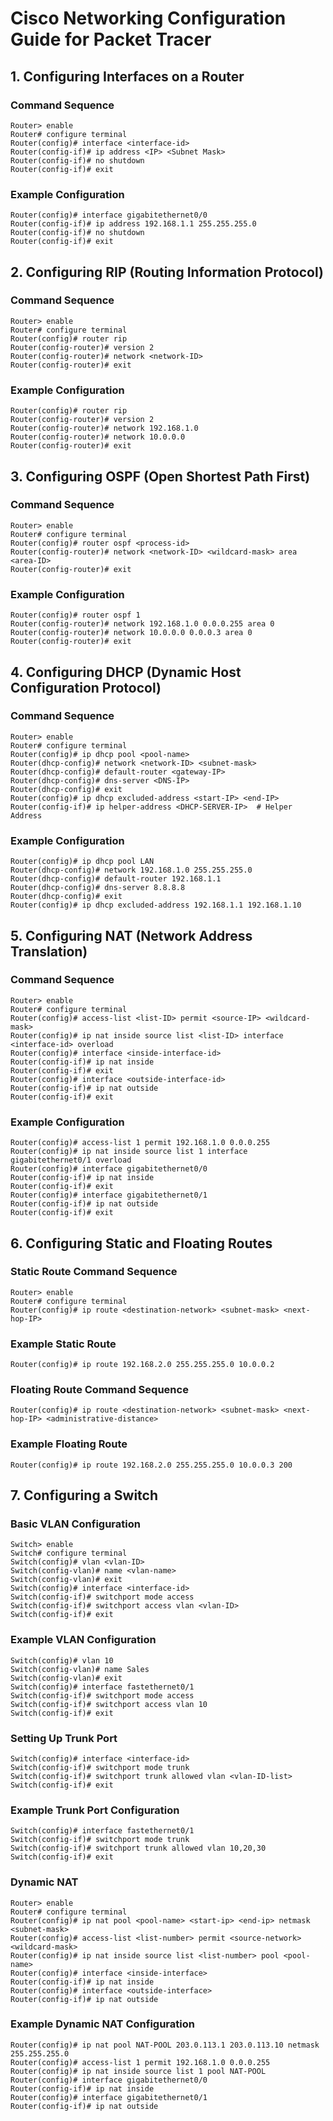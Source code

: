 # Cisco Networking Configuration Guide for Packet Tracer

## 1. Configuring Interfaces on a Router

### Command Sequence
```
Router> enable
Router# configure terminal
Router(config)# interface <interface-id>
Router(config-if)# ip address <IP> <Subnet Mask>
Router(config-if)# no shutdown
Router(config-if)# exit
```

### Example Configuration
```
Router(config)# interface gigabitethernet0/0
Router(config-if)# ip address 192.168.1.1 255.255.255.0
Router(config-if)# no shutdown
Router(config-if)# exit
```

## 2. Configuring RIP (Routing Information Protocol)

### Command Sequence
```
Router> enable
Router# configure terminal
Router(config)# router rip
Router(config-router)# version 2
Router(config-router)# network <network-ID>
Router(config-router)# exit
```

### Example Configuration
```
Router(config)# router rip
Router(config-router)# version 2
Router(config-router)# network 192.168.1.0
Router(config-router)# network 10.0.0.0
Router(config-router)# exit
```

## 3. Configuring OSPF (Open Shortest Path First)

### Command Sequence
```
Router> enable
Router# configure terminal
Router(config)# router ospf <process-id>
Router(config-router)# network <network-ID> <wildcard-mask> area <area-ID>
Router(config-router)# exit
```

### Example Configuration
```
Router(config)# router ospf 1
Router(config-router)# network 192.168.1.0 0.0.0.255 area 0
Router(config-router)# network 10.0.0.0 0.0.0.3 area 0
Router(config-router)# exit
```

## 4. Configuring DHCP (Dynamic Host Configuration Protocol)

### Command Sequence
```
Router> enable
Router# configure terminal
Router(config)# ip dhcp pool <pool-name>
Router(dhcp-config)# network <network-ID> <subnet-mask>
Router(dhcp-config)# default-router <gateway-IP>
Router(dhcp-config)# dns-server <DNS-IP>
Router(dhcp-config)# exit
Router(config)# ip dhcp excluded-address <start-IP> <end-IP>
Router(config-if)# ip helper-address <DHCP-SERVER-IP>  # Helper Address
```

### Example Configuration
```
Router(config)# ip dhcp pool LAN
Router(dhcp-config)# network 192.168.1.0 255.255.255.0
Router(dhcp-config)# default-router 192.168.1.1
Router(dhcp-config)# dns-server 8.8.8.8
Router(dhcp-config)# exit
Router(config)# ip dhcp excluded-address 192.168.1.1 192.168.1.10
```

## 5. Configuring NAT (Network Address Translation)

### Command Sequence
```
Router> enable
Router# configure terminal
Router(config)# access-list <list-ID> permit <source-IP> <wildcard-mask>
Router(config)# ip nat inside source list <list-ID> interface <interface-id> overload
Router(config)# interface <inside-interface-id>
Router(config-if)# ip nat inside
Router(config-if)# exit
Router(config)# interface <outside-interface-id>
Router(config-if)# ip nat outside
Router(config-if)# exit
```

### Example Configuration
```
Router(config)# access-list 1 permit 192.168.1.0 0.0.0.255
Router(config)# ip nat inside source list 1 interface gigabitethernet0/1 overload
Router(config)# interface gigabitethernet0/0
Router(config-if)# ip nat inside
Router(config-if)# exit
Router(config)# interface gigabitethernet0/1
Router(config-if)# ip nat outside
Router(config-if)# exit
```

## 6. Configuring Static and Floating Routes

### Static Route Command Sequence
```
Router> enable
Router# configure terminal
Router(config)# ip route <destination-network> <subnet-mask> <next-hop-IP>
```

### Example Static Route
```
Router(config)# ip route 192.168.2.0 255.255.255.0 10.0.0.2
```

### Floating Route Command Sequence
```
Router(config)# ip route <destination-network> <subnet-mask> <next-hop-IP> <administrative-distance>
```

### Example Floating Route
```
Router(config)# ip route 192.168.2.0 255.255.255.0 10.0.0.3 200
```

## 7. Configuring a Switch

### Basic VLAN Configuration
```
Switch> enable
Switch# configure terminal
Switch(config)# vlan <vlan-ID>
Switch(config-vlan)# name <vlan-name>
Switch(config-vlan)# exit
Switch(config)# interface <interface-id>
Switch(config-if)# switchport mode access
Switch(config-if)# switchport access vlan <vlan-ID>
Switch(config-if)# exit
```

### Example VLAN Configuration
```
Switch(config)# vlan 10
Switch(config-vlan)# name Sales
Switch(config-vlan)# exit
Switch(config)# interface fastethernet0/1
Switch(config-if)# switchport mode access
Switch(config-if)# switchport access vlan 10
Switch(config-if)# exit
```

### Setting Up Trunk Port
```
Switch(config)# interface <interface-id>
Switch(config-if)# switchport mode trunk
Switch(config-if)# switchport trunk allowed vlan <vlan-ID-list>
Switch(config-if)# exit
```

### Example Trunk Port Configuration
```
Switch(config)# interface fastethernet0/1
Switch(config-if)# switchport mode trunk
Switch(config-if)# switchport trunk allowed vlan 10,20,30
Switch(config-if)# exit
```

### Dynamic NAT
```
Router> enable
Router# configure terminal
Router(config)# ip nat pool <pool-name> <start-ip> <end-ip> netmask <subnet-mask>
Router(config)# access-list <list-number> permit <source-network> <wildcard-mask>
Router(config)# ip nat inside source list <list-number> pool <pool-name>
Router(config)# interface <inside-interface>
Router(config-if)# ip nat inside
Router(config)# interface <outside-interface>
Router(config-if)# ip nat outside
```

### Example Dynamic NAT Configuration
```
Router(config)# ip nat pool NAT-POOL 203.0.113.1 203.0.113.10 netmask 255.255.255.0
Router(config)# access-list 1 permit 192.168.1.0 0.0.0.255
Router(config)# ip nat inside source list 1 pool NAT-POOL
Router(config)# interface gigabitethernet0/0
Router(config-if)# ip nat inside
Router(config)# interface gigabitethernet0/1
Router(config-if)# ip nat outside
```
